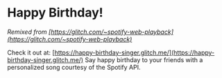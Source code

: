 # Happy Birthday!
_Remixed from [https://glitch.com/~spotify-web-playback](https://glitch.com/~spotify-web-playback)_

Check it out at: [https://happy-birthday-singer.glitch.me/](https://happy-birthday-singer.glitch.me/)
Say happy birthday to your friends with a personalized song courtesy of the Spotify API.
